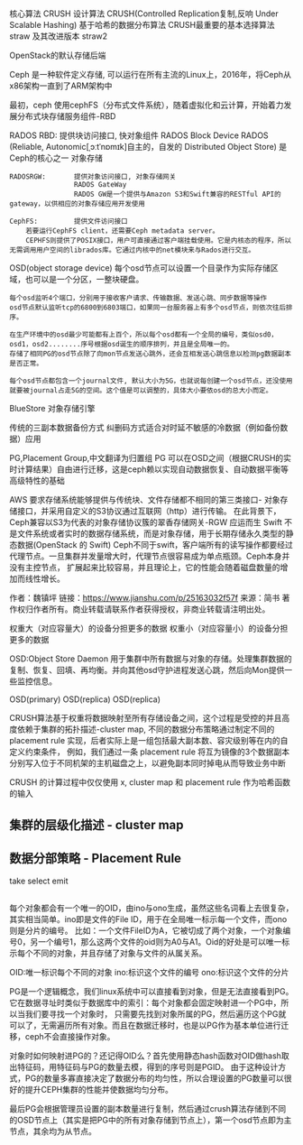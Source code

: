 ## 

核心算法 CRUSH 设计算法
    CRUSH(Controlled Replication复制,反响 Under Scalable Hashing)
    基于哈希的数据分布算法
    CRUSH最重要的基本选择算法
        straw 及其改进版本 straw2

OpenStack的默认存储后端

Ceph 是一种软件定义存储, 可以运行在所有主流的Linux上，2016年，将Ceph从x86架构一直到了ARM架构中


最初，ceph 使用cephFS（分布式文件系统），随着虚拟化和云计算，开始着力发展分布式块存储服务组件-RBD

RADOS
    RBD:            提供块访问接口, 快对象组件 
                    RADOS Block Device
                    RADOS (Reliable, Autonomic[ˌɔːtˈnɒmɪk]自主的，自发的 Distributed Object Store) 是Ceph的核心之一
                    对象存储

    RADOSRGW:       提供对象访问接口, 对象存储网关
                    RADOS GateWay
                    RADOS GW是一个提供与Amazon S3和Swift兼容的RESTful API的gateway，以供相应的对象存储应用开发使用

    CephFS:         提供文件访问接口
        若要运行CephFS client，还需要Ceph metadata server。
        CEPHFS则提供了POSIX接口，用户可直接通过客户端挂载使用。它是内核态的程序，所以无需调用用户空间的librados库。它通过内核中的net模块来与Rados进行交互。



OSD(object storage device)
    每个osd节点可以设置一个目录作为实际存储区域，也可以是一个分区，一整块硬盘。

    每个osd监听4个端口，分别用于接收客户请求、传输数据、发送心跳、同步数据等操作
    osd节点默认监听tcp的6800到6803端口，如果同一台服务器上有多个osd节点，则依次往后排序。

    在生产环境中的osd最少可能都有上百个，所以每个osd都有一个全局的编号，类似osd0，osd1，osd2........序号根据osd诞生的顺序排列，并且是全局唯一的。
    存储了相同PG的osd节点除了向mon节点发送心跳外，还会互相发送心跳信息以检测pg数据副本是否正常。

    每个osd节点都包含一个journal文件, 默认大小为5G，也就说每创建一个osd节点，还没使用就要被journal占走5G的空间。这个值是可以调整的，具体大小要依osd的总大小而定。

BlueStore 对象存储引擎 

传统的三副本数据备份方式
纠删码方式适合对时延不敏感的冷数据（例如备份数据）应用


PG,Placement Group,中文翻译为归置组
    PG 可以在OSD之间（根据CRUSH的实时计算结果）自由进行迁移，这是ceph赖以实现自动数据恢复、自动数据平衡等高级特性的基础



AWS 要求存储系统能够提供与传统块、文件存储都不相同的第三类接口- 对象存储接口，并采用自定义的S3协议通过互联网（http）进行传输。
在此背景下，Ceph兼容以S3为代表的对象存储协议簇的翠香存储网关-RGW 应运而生
Swift 不是文件系统或者实时的数据存储系统，而是对象存储，用于长期存储永久类型的静态数据(OpenStack 的 Swift)
    Ceph不同于swift，客户端所有的读写操作都要经过代理节点。一旦集群并发量增大时，代理节点很容易成为单点瓶颈。Ceph本身并没有主控节点，
    扩展起来比较容易，并且理论上，它的性能会随着磁盘数量的增加而线性增长。

作者：魏镇坪
链接：https://www.jianshu.com/p/25163032f57f
来源：简书
著作权归作者所有。商业转载请联系作者获得授权，非商业转载请注明出处。

权重大（对应容量大）的设备分担更多的数据
权重小（对应容量小）的设备分担更多的数据


OSD:Object Store Daemon
    用于集群中所有数据与对象的存储。处理集群数据的复制、恢复、回填、再均衡。并向其他osd守护进程发送心跳，然后向Mon提供一些监控信息。

OSD(primary)
OSD(replica)
OSD(replica)




CRUSH算法基于权重将数据映射至所有存储设备之间，这个过程是受控的并且高度依赖于集群的拓扑描述-cluster map,
不同的数据分布策略通过制定不同的placement rule 实现，后者实际上是一组包括最大副本数、容灾级别等在内的自定义约束条件，
例如，我们通过一条 placement rule 将互为镜像的3个数据副本分别写入位于不同机架的主机磁盘之上，以避免副本同时掉电从而导致业务中断

CRUSH 的计算过程中仅仅使用 x, cluster map 和 placement rule 作为哈希函数的输入


## 集群的层级化描述 - cluster map


## 数据分部策略 - Placement Rule
take
select
emit


## 





每个对象都会有一个唯一的OID，由ino与ono生成，虽然这些名词看上去很复杂，其实相当简单。ino即是文件的File ID，用于在全局唯一标示每一个文件，而ono则是分片的编号。
比如：一个文件FileID为A，它被切成了两个对象，一个对象编号0，另一个编号1，那么这两个文件的oid则为A0与A1。Oid的好处是可以唯一标示每个不同的对象，并且存储了对象与文件的从属关系。

OID:唯一标识每个不同的对象
    ino:标识这个文件的编号
    ono:标识这个文件的分片


PG是一个逻辑概念，我们linux系统中可以直接看到对象，但是无法直接看到PG。它在数据寻址时类似于数据库中的索引：每个对象都会固定映射进一个PG中，所以当我们要寻找一个对象时，
只需要先找到对象所属的PG，然后遍历这个PG就可以了，无需遍历所有对象。而且在数据迁移时，也是以PG作为基本单位进行迁移，ceph不会直接操作对象。


对象时如何映射进PG的？还记得OID么？首先使用静态hash函数对OID做hash取出特征码，用特征码与PG的数量去模，得到的序号则是PGID。
由于这种设计方式，PG的数量多寡直接决定了数据分布的均匀性，所以合理设置的PG数量可以很好的提升CEPH集群的性能并使数据均匀分布。

最后PG会根据管理员设置的副本数量进行复制，然后通过crush算法存储到不同的OSD节点上（其实是把PG中的所有对象存储到节点上），第一个osd节点即为主节点，其余均为从节点。

